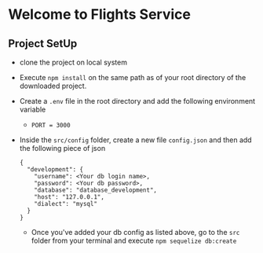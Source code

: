  <!-- - folder structure
        - src
            index.js  //server
            models /
            constrollers/
            middlewares/
            services/
            utils/  -- anything which is common to all the files, or some helper functions will be kept here(utilities files).
            config/        -- contains database configurations
            repository/
        - tests /[later] -->


# Welcome to Flights Service

## Project SetUp

- clone the project on local system
- Execute `npm install` on the same path as of your root directory of the downloaded project. 
- Create a `.env` file in the root directory and add the following environment variable 
    - `PORT = 3000`
- Inside the `src/config` folder, create a new file `config.json` and then add the following piece of json 
    ```
    {
      "development": {
        "username": <Your db login name>,
        "password": <Your db password>,
        "database": "database_development",
        "host": "127.0.0.1",
        "dialect": "mysql"
      }
    }
    ```

    - Once you've added your db config as listed above, go to the `src` folder from your terminal and execute `npm sequelize db:create`
